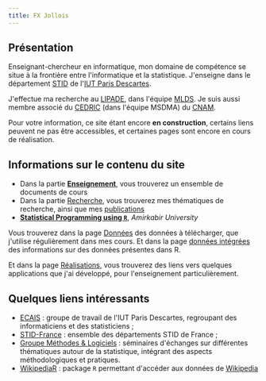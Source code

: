 ```yaml
---
title: FX Jollois
---
```


## Présentation

Enseignant-chercheur en informatique, mon domaine de compétence se situe à la frontière entre l'informatique et la statistique. J'enseigne dans le département [STID](http://www.stid-paris.fr/) de l'[IUT Paris Descartes](http://www.iut.parisdescartes.fr). 

J'effectue ma recherche au [LIPADE](http://www.lipade.fr), dans l'équipe [MLDS](http://www.math-info.univ-paris5.fr/~nadifmoh/Accueil.html#). Je suis aussi membre associé du [CEDRIC](http://cedric.cnam.fr) (dans l'équipe MSDMA) du [CNAM](http://www.cnam.fr).

Pour votre information, ce site étant encore **en construction**, certains liens peuvent ne pas être accessibles, et certaines pages sont encore en cours de réalisation.

## Informations sur le contenu du site

- Dans la partie [**Enseignement**](enseignement), vous trouverez un ensemble de documents de cours
- Dans la partie [Recherche](recherche.html), vous trouverez mes thématiques de recherche, ainsi que mes [publications](publications.html)
- [**Statistical Programming using `R`**](stat-prog-R.html), *Amirkabir University*

Vous trouverez dans la page [Données](accesdonnees) des données à télécharger, que j'utilise régulièrement dans mes cours. Et dans la page [données intégrées](donnees-integrees-r.html) des informations sur des données présentes dans R.

Et dans la page [Réalisations](realisations), vous trouverez des liens vers quelques applications que j'ai développé, pour l'enseignement particulièrement.

## Quelques liens intéressants 

- [ECAIS](https://sites.google.com/site/groupeecais/) : groupe de travail de l'IUT Paris
Descartes, regroupant des informaticiens et des statisticiens ;
- [STID-France](http://www.stid-france.fr/) : ensemble des départements STID de France ;
- [Groupe Méthodes & Logiciels](http://methodes-et-logiciels.sfds.asso.fr/) :
séminaires d'échanges sur différentes thématiques autour de la statistique, intégrant des
aspects méthodologiques et pratiques.
- [WikipediaR](https://cran.r-project.org/package=WikipediaR) : package `R` permettant d'accéder aux données de [Wikipedia](http://www.wikipedia.org/)

